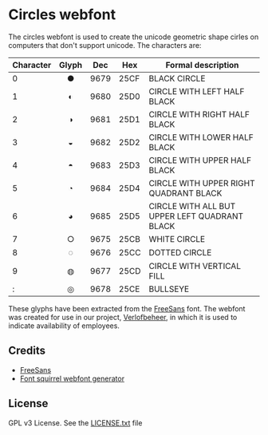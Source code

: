 Circles webfont
===============
The circles webfont is used to create the unicode geometric shape cirles on computers that don't support unicode. The characters are:

| Character | Glyph | Dec  | Hex  | Formal description                            |
|-----------|:-----:|------|------|-----------------------------------------------|
| 0         |  ●    | 9679 | 25CF | BLACK CIRCLE                                  |
| 1         |  ◐    | 9680 | 25D0 | CIRCLE WITH LEFT HALF BLACK                   |
| 2         |  ◑    | 9681 | 25D1 | CIRCLE WITH RIGHT HALF BLACK                  |
| 3         |  ◒    | 9682 | 25D2 | CIRCLE WITH LOWER HALF BLACK                  |
| 4         |  ◓    | 9683 | 25D3 | CIRCLE WITH UPPER HALF BLACK                  |
| 5         |  ◔    | 9684 | 25D4 | CIRCLE WITH UPPER RIGHT QUADRANT BLACK        |
| 6         |  ◕    | 9685 | 25D5 | CIRCLE WITH ALL BUT UPPER LEFT QUADRANT BLACK |
| 7         |  ○    | 9675 | 25CB | WHITE CIRCLE                                  |
| 8         |  ◌    | 9676 | 25CC | DOTTED CIRCLE                                 |
| 9         |  ◍    | 9677 | 25CD | CIRCLE WITH VERTICAL FILL                     |
| :         |  ◎    | 9678 | 25CE | BULLSEYE                                      |

These glyphs have been extracted from the [FreeSans](http://www.gnu.org/software/freefont/index.html) font. The webfont was created for use in our project, [Verlofbeheer](http://www.verlofbeheer.nl), in which it is used to indicate availability of employees.

Credits
-------

- [FreeSans](http://www.gnu.org/software/freefont/index.html)
- [Font squirrel webfont generator](http://www.fontsquirrel.com/tools/webfont-generator)

License
-------
GPL v3 License. See the [LICENSE.txt](https://github.com/interexperts/circles-webfont/blob/master/LICENSE.txt) file

